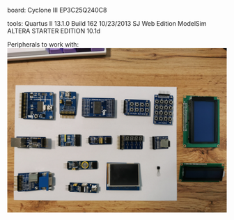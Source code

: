 board: 
    Cyclone III EP3C25Q240C8

tools: 
    Quartus II 13.1.0 Build 162 10/23/2013 SJ Web Edition
    ModelSim ALTERA STARTER EDITION 10.1d



Peripherals to work with:
 ![/docs/module_boards/_Periphery.jpg](/assets_global/module_boards/_Periphery.jpg)
